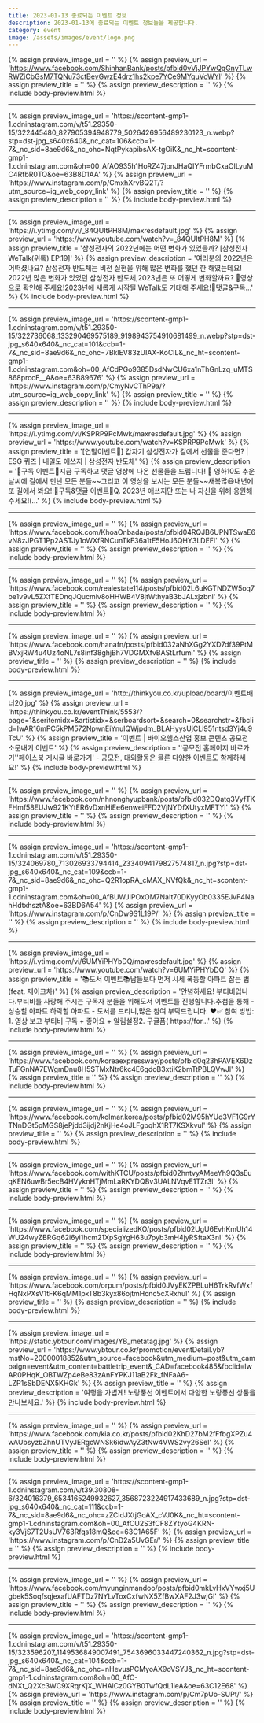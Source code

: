 ```yaml
---
title: 2023-01-13 종료되는 이벤트 정보
description: 2023-01-13에 종료되는 이벤트 정보들을 제공합니다.
category: event
image: /assets/images/event/logo.png
---
```

{% assign preview_image_url = '' %}
{% assign preview_url = 'https://www.facebook.com/ShinhanBank/posts/pfbid0vVjJPYwQgGnyTLwRWZiCbGsM7TQNu73ctBevGwzE4drz1hs2kpe7YCe9MYquVoWYl' %}
{% assign preview_title = '' %}
{% assign preview_description = '' %}
{% include body-preview.html %}
<hr>{% assign preview_image_url = 'https://scontent-gmp1-1.cdninstagram.com/v/t51.29350-15/322445480_827905394948779_5026426956489230123_n.webp?stp=dst-jpg_s640x640&amp;_nc_cat=106&amp;ccb=1-7&amp;_nc_sid=8ae9d6&amp;_nc_ohc=NqtPykapibsAX-tgOiK&amp;_nc_ht=scontent-gmp1-1.cdninstagram.com&amp;oh=00_AfAO935h1HoRZ47jpnJHaQIYFrmbCxaOILyuMC4RfbR0TQ&amp;oe=63B8D1AA' %}
{% assign preview_url = 'https://www.instagram.com/p/CmxhXrvBQ2T/?utm_source=ig_web_copy_link' %}
{% assign preview_title = '' %}
{% assign preview_description = '' %}
{% include body-preview.html %}
<hr>{% assign preview_image_url = 'https://i.ytimg.com/vi/_84QUItPH8M/maxresdefault.jpg' %}
{% assign preview_url = 'https://www.youtube.com/watch?v=_84QUItPH8M' %}
{% assign preview_title = '삼성전자의 2022년에는 어떤 변화가 있었을까? [삼성전자 WeTalk(위톡) EP.19]' %}
{% assign preview_description = '여러분의 2022년은 어떠셨나요? 삼성전자 반도체는 비전 실현을 위해 많은 변화를 했던 한 해였는데요! 2022년 많은 변화가 있었던 삼성전자 반도체,2023년은 또 어떻게 변화할까요? 🤗영상으로 확인해 주세요!2023년에 새롭게 시작될 WeTalk도 기대해 주세요!📢댓글&amp;구독...' %}
{% include body-preview.html %}
<hr>{% assign preview_image_url = 'https://scontent-gmp1-1.cdninstagram.com/v/t51.29350-15/322736068_133290469575189_9198943754910681499_n.webp?stp=dst-jpg_s640x640&amp;_nc_cat=101&amp;ccb=1-7&amp;_nc_sid=8ae9d6&amp;_nc_ohc=7BklEV83zUIAX-KoClL&amp;_nc_ht=scontent-gmp1-1.cdninstagram.com&amp;oh=00_AfCdPGo9385DsdNwCU6xa1nThGnLzq_uMTS868prccF__A&amp;oe=63B89676' %}
{% assign preview_url = 'https://www.instagram.com/p/CmyNvCThP9a/?utm_source=ig_web_copy_link' %}
{% assign preview_title = '' %}
{% assign preview_description = '' %}
{% include body-preview.html %}
<hr>{% assign preview_image_url = 'https://i.ytimg.com/vi/KSPRP9PcMwk/maxresdefault.jpg' %}
{% assign preview_url = 'https://www.youtube.com/watch?v=KSPRP9PcMwk' %}
{% assign preview_title = '[연말이벤트🎁] 갑자기 삼성전자가 길에서 선물을 준다면? | ESG 퀴즈 | 내일도 애쓰지 | 삼성전자 반도체' %}
{% assign preview_description = '📢구독 이벤트📢지금 구독하고 댓글 영상에 나온 선물들을 드립니다! 🎁 영하10도 추운 날씨에 길에서 만난 모든 분들~~그리고 이 영상을 보시는 모든 분들~~새복많😆내년에 또 길에서 봐요!!📢구독&amp;댓글 이벤트📢Q. 2023년 애쓰지단 또는 나 자신을 위해 응원해 주세요!(...' %}
{% include body-preview.html %}
<hr>{% assign preview_image_url = '' %}
{% assign preview_url = 'https://www.facebook.com/KhoaOnbada/posts/pfbid04RQJB6UPNTSwaE6vN8zJPGT1Pp2ASTJy1oWXfRNCunTkF36a1tE5HoJ6QHY3LDEFl' %}
{% assign preview_title = '' %}
{% assign preview_description = '' %}
{% include body-preview.html %}
<hr>{% assign preview_image_url = '' %}
{% assign preview_url = 'https://www.facebook.com/realestate114/posts/pfbid02L6uKGTNDZW5oq7be1v9vL5ZXfTEDnqJQucmiv8oHHWB4V8jtWthyaB3bJALxjzbnl' %}
{% assign preview_title = '' %}
{% assign preview_description = '' %}
{% include body-preview.html %}
<hr>{% assign preview_image_url = '' %}
{% assign preview_url = 'https://www.facebook.com/hanafn/posts/pfbid032aNhXGg2YXD7df39PtMBVxjRW4u4Uz4oNL7s8inf38ghjBh7VDGMXfvBAStLrfuml' %}
{% assign preview_title = '' %}
{% assign preview_description = '' %}
{% include body-preview.html %}
<hr>{% assign preview_image_url = 'http://thinkyou.co.kr/upload/board/이벤트배너20.jpg' %}
{% assign preview_url = 'https://thinkyou.co.kr/eventThink/5553/?page=1&seritemidx=&artistidx=&serboardsort=&search=0&searchstr=&fbclid=IwAR16mPC5kPM572NpwnEiYnulQWjpdm_BLAHyysUjCLi951ntsd3Yj4u9TcU' %}
{% assign preview_title = '이벤트 | 바이오헬스산업 홍보 콘텐츠 공모전 소문내기 이벤트' %}
{% assign preview_description = '&#39;공모전 홈페이지 바로가기&#39;&#39;페이스북 게시글 바로가기&#39; - 공모전, 대외활동은 물론 다양한 이벤트도 함께하세요!' %}
{% include body-preview.html %}
<hr>{% assign preview_image_url = '' %}
{% assign preview_url = 'https://www.facebook.com/nhnonghyupbank/posts/pfbid032DQatq3VyfTKFHmf58EUJw921KYtER6vDxnHiEe6enweiFFD2VjNYDfXUtyxMFTYl' %}
{% assign preview_title = '' %}
{% assign preview_description = '' %}
{% include body-preview.html %}
<hr>{% assign preview_image_url = 'https://scontent-gmp1-1.cdninstagram.com/v/t51.29350-15/324069780_713026933794414_2334094179827574817_n.jpg?stp=dst-jpg_s640x640&amp;_nc_cat=109&amp;ccb=1-7&amp;_nc_sid=8ae9d6&amp;_nc_ohc=Q2R1opRA_cMAX_NVfQk&amp;_nc_ht=scontent-gmp1-1.cdninstagram.com&amp;oh=00_AfBUWJIPOxOM7NaIt70DKyyOb0335EJvF4NahHdtxhsztA&amp;oe=63BD6A54' %}
{% assign preview_url = 'https://www.instagram.com/p/CnDw9S1L19P/' %}
{% assign preview_title = '' %}
{% assign preview_description = '' %}
{% include body-preview.html %}
<hr>{% assign preview_image_url = 'https://i.ytimg.com/vi/6UMYiPHYbDQ/maxresdefault.jpg' %}
{% assign preview_url = 'https://www.youtube.com/watch?v=6UMYiPHYbDQ' %}
{% assign preview_title = '📚도서 이벤트📚남들보다 먼저 시세 폭등할 아파트 잡는 법 (feat. 제이크차)' %}
{% assign preview_description = '안녕하세요! 부티비입니다.부티비를 사랑해 주시는 구독자 분들을 위해도서 이벤트를 진행합니다.추첨을 통해 -상승할 아파트 하락할 아파트 - 도서를 드리니,많은 참여 부탁드립니다. ❤️✅ 참여 방법: 1. 영상 보고 부티비 구독 + 좋아요 + 알림설정2. 구글폼( https://for...' %}
{% include body-preview.html %}
<hr>{% assign preview_image_url = '' %}
{% assign preview_url = 'https://www.facebook.com/koreaexpressway/posts/pfbid0q23hPAVEX6DzTuFGnNA7EWgmDnu8H5STMxNtr6kc4E6gdoB3xtiK2bmTtPBLQVwJl' %}
{% assign preview_title = '' %}
{% assign preview_description = '' %}
{% include body-preview.html %}
<hr>{% assign preview_image_url = '' %}
{% assign preview_url = 'https://www.facebook.com/kolmar.korea/posts/pfbid02M95hYUd3VF1G9rYTNnDGt5pMGS8jePjdd3ijdj2nKjHe4oJLFgpqhX1RT7KSXkvul' %}
{% assign preview_title = '' %}
{% assign preview_description = '' %}
{% include body-preview.html %}
<hr>{% assign preview_image_url = '' %}
{% assign preview_url = 'https://www.facebook.com/withKTCU/posts/pfbid02hntvyAMeeYh9Q3sEuqKEN6uwBr5ecB4HVyknHTjMmLaRKYDQBv3UALNVqvE1TZr3l' %}
{% assign preview_title = '' %}
{% assign preview_description = '' %}
{% include body-preview.html %}
<hr>{% assign preview_image_url = '' %}
{% assign preview_url = 'https://www.facebook.com/specializedKO/posts/pfbid02UgU6EvhKmUh14WU24wyZBRGq62i6yi1hcm21XpSgYgH63u7pyb3mH4jyRSftaX3nl' %}
{% assign preview_title = '' %}
{% assign preview_description = '' %}
{% include body-preview.html %}
<hr>{% assign preview_image_url = '' %}
{% assign preview_url = 'https://www.facebook.com/orpum/posts/pfbid0JVyEKZPBLuH6TrkRvfWxfHqNxPXsV1tFK6qMM1pxT8b3kyx86ojtmHcnc5cXRxhul' %}
{% assign preview_title = '' %}
{% assign preview_description = '' %}
{% include body-preview.html %}
<hr>{% assign preview_image_url = 'https://static.ybtour.com/images/YB_metatag.jpg' %}
{% assign preview_url = 'https://www.ybtour.co.kr/promotion/eventDetail.yb?mstNo=20000018852&utm_source=facebook&utm_medium=post&utm_campaign=event&utm_content=battletrip_event&_CAD=facebook485&fbclid=IwAR0PHqK_OBTWZp4eBe83zAnFYPKJ11aB2Fk_fNFaA6-LZP1sSbDENX5KHGk' %}
{% assign preview_title = '' %}
{% assign preview_description = '여행을 가볍게! 노랑풍선 이벤트에서 다양한 노랑풍선 상품을 만나보세요.' %}
{% include body-preview.html %}
<hr>{% assign preview_image_url = '' %}
{% assign preview_url = 'https://www.facebook.com/kia.co.kr/posts/pfbid02KhD27bM2fFfbgXPZu4wAUbsyzbZhnUTVyJERgcWNSk6idwAyZ3tNw4VWS2vy26Sel' %}
{% assign preview_title = '' %}
{% assign preview_description = '' %}
{% include body-preview.html %}
<hr>{% assign preview_image_url = 'https://scontent-gmp1-1.cdninstagram.com/v/t39.30808-6/324016379_6534165249932627_3568723224917433689_n.jpg?stp=dst-jpg_s640x640&amp;_nc_cat=111&amp;ccb=1-7&amp;_nc_sid=8ae9d6&amp;_nc_ohc=zZCldJXtjGoAX_cVJ0K&amp;_nc_ht=scontent-gmp1-1.cdninstagram.com&amp;oh=00_AfCU2S3fCF8ZYtyoG4KRN-ky3VjS7T2UsUV763Rfqs18mQ&amp;oe=63C1A65F' %}
{% assign preview_url = 'https://www.instagram.com/p/CnD2a5UvGEr/' %}
{% assign preview_title = '' %}
{% assign preview_description = '' %}
{% include body-preview.html %}
<hr>{% assign preview_image_url = '' %}
{% assign preview_url = 'https://www.facebook.com/myunginmandoo/posts/pfbid0mkLvHxVYwxj5Ugbek5SoqfsqjexafUAFTDz7NYLvToxCxfwNX5ZfBwXAF2J3wjGl' %}
{% assign preview_title = '' %}
{% assign preview_description = '' %}
{% include body-preview.html %}
<hr>{% assign preview_image_url = 'https://scontent-gmp1-1.cdninstagram.com/v/t51.29350-15/323596207_1149536849007491_7543696033447240362_n.jpg?stp=dst-jpg_s640x640&amp;_nc_cat=104&amp;ccb=1-7&amp;_nc_sid=8ae9d6&amp;_nc_ohc=nHevusPCMyoAX9oVSYJ&amp;_nc_ht=scontent-gmp1-1.cdninstagram.com&amp;oh=00_AfC-dNXt_Q2Xc3WC9XRqrKjX_WHAlCz0GYB0TwfQdL1ieA&amp;oe=63C12E68' %}
{% assign preview_url = 'https://www.instagram.com/p/Cm7pUo-SUPt/' %}
{% assign preview_title = '' %}
{% assign preview_description = '' %}
{% include body-preview.html %}